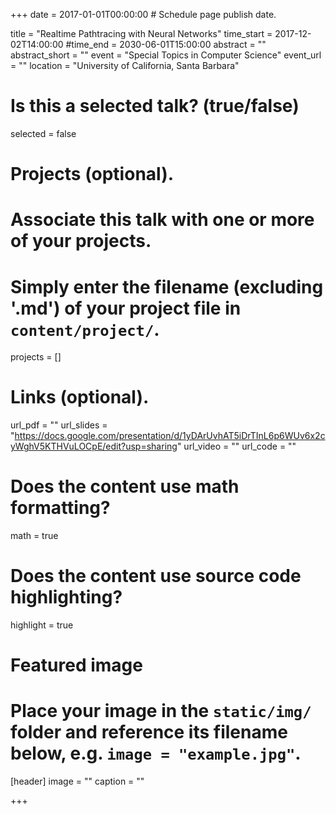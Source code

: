 +++
date = 2017-01-01T00:00:00  # Schedule page publish date.

title = "Realtime Pathtracing with Neural Networks"
time_start = 2017-12-02T14:00:00
#time_end = 2030-06-01T15:00:00
abstract = ""
abstract_short = ""
event = "Special Topics in Computer Science"
event_url = ""
location = "University of California, Santa Barbara"

# Is this a selected talk? (true/false)
selected = false

# Projects (optional).
#   Associate this talk with one or more of your projects.
#   Simply enter the filename (excluding '.md') of your project file in `content/project/`.
projects = []

# Links (optional).
url_pdf = ""
url_slides = "https://docs.google.com/presentation/d/1yDArUvhAT5iDrTInL6p6WUv6x2cyWghV5KTHVuLOCpE/edit?usp=sharing"
url_video = ""
url_code = ""

# Does the content use math formatting?
math = true

# Does the content use source code highlighting?
highlight = true

# Featured image
# Place your image in the `static/img/` folder and reference its filename below, e.g. `image = "example.jpg"`.
[header]
image = ""
caption = ""

+++
